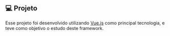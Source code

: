 ## 💻 Projeto

Esse projeto foi desenvolvido utilizando [Vue.js](https://vuejs.org/) como principal tecnologia, e teve como objetivo o estudo deste framework. 
